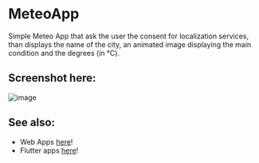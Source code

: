 # MeteoApp
Simple Meteo App that ask the user the consent for localization services, than displays the name of the city, an animated image displaying the main condition and the degrees (in °C).


## Screenshot here: 
![image](https://github.com/user-attachments/assets/ceae373c-2ed7-421d-a05c-07e4385ecf01)


## See also: 
- Web Apps [here](https://github.com/stars/PaulXV/lists/web-dev)!
- Flutter apps [here](https://github.com/stars/PaulXV/lists/flutter)!
